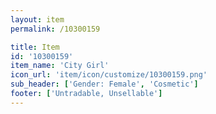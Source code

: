 ```yaml
---
layout: item
permalink: /10300159

title: Item
id: '10300159'
item_name: 'City Girl'
icon_url: 'item/icon/customize/10300159.png'
sub_header: ['Gender: Female', 'Cosmetic']
footer: ['Untradable, Unsellable']
---
```

